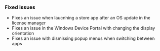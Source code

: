 ### Fixed issues
- Fixes an issue when laucnhing a store app after an OS update in the license manager
- Fixes an issue in the Windows Device Portal with changing the display orientation
- Fixes an issue with dismissing popup menus when switching between apps